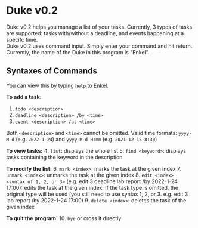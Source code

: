 # Duke v0.2

Duke v0.2 helps you manage a list of your tasks. Currently, 3 types of tasks are supported: tasks with/without a deadline, and events happening at a specifc time.  
Duke v0.2 uses command input. Simply enter your command and hit return.  
Currently, the name of the Duke in this program is "Enkel".

## Syntaxes of Commands

You can view this by typing `help` to Enkel. 

**To add a task:**
  1. `todo <description>`
  2. `deadline <description> /by <time>`
  3. `event <description> /at <time>`

Both `<description>` and `<time>` cannot be omitted.
Valid time formats: `yyyy-M-d` (e.g. `2022-1-24`) and `yyyy-M-d H:mm` (e.g. `2021-12-15 8:30`)

**To view tasks:**
  4. `list`: displays the whole list
  5. `find <keyword>`: displays tasks containing the keyword in the description

**To modify the list:**
  6. `mark <index>`: marks the task at the given index
  7. `unmark <index>`: unmarks the task at the given index
  8. `edit <index> <syntax of 1, 2, or 3>` (e.g. edit 3 deadline lab report /by 2022-1-24 17:00): edits the task at the given index. If the task type is omitted, the original type will be used (you still need to use syntax 1, 2, or 3. e.g. edit 3 lab report /by 2022-1-24 17:00)
  9. `delete <index>`: deletes the task of the given index

**To quit the program:**
  10. `bye` or cross it directly
